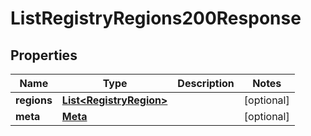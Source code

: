 

# ListRegistryRegions200Response


## Properties

| Name | Type | Description | Notes |
|------------ | ------------- | ------------- | -------------|
|**regions** | [**List&lt;RegistryRegion&gt;**](RegistryRegion.md) |  |  [optional] |
|**meta** | [**Meta**](Meta.md) |  |  [optional] |



